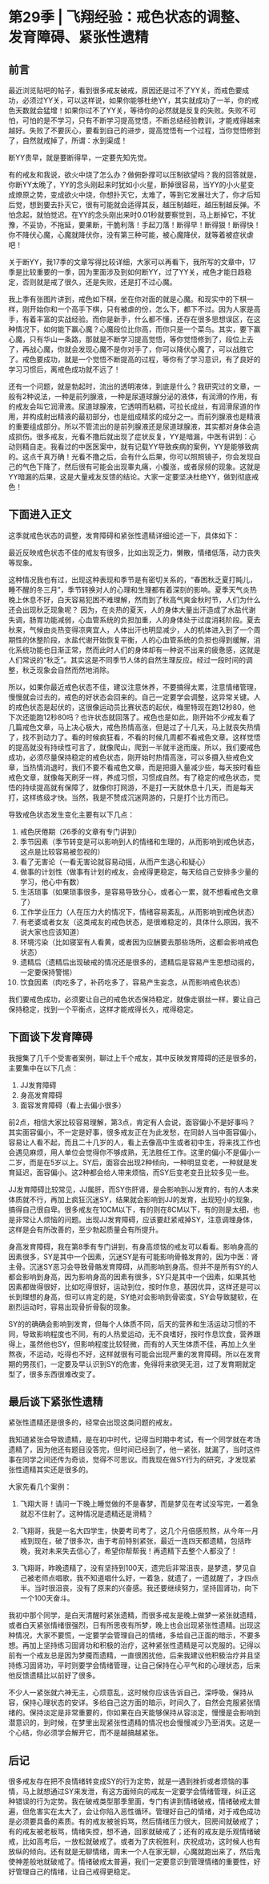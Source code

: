 # 第29季 | 飞翔经验：戒色状态的调整、发育障碍、紧张性遗精
## 前言

最近浏览贴吧的帖子，看到很多戒友破戒，原因还是过不了YY关，而戒色要成功，必须过YY关，可以这样说，如果你能够杜绝YY，其实就成功了一半，你的戒色天数就会猛增！如果你过不了YY关，等待你的必然就是反复的失败。失败不可怕，可怕的是不学习，只有不断学习提高觉悟，不断总结经验教训，才能戒得越来越好。失败了不要灰心，要看到自己的进步，提高觉悟有一个过程，当你觉悟修到了，自然就戒掉了，所谓：水到渠成！

断YY贵早，就是要断得早，一定要先知先觉。

有的戒友和我说，欲火中烧了怎么办？做俯卧撑可以压制欲望吗？我的回答就是，你断YY太晚了，YY的念头刚起来时犹如小火星，断掉很容易，当YY的小火星变成燎原之势，变成欲火中烧，你想扑灭它，太难了，等到它发展壮大了，你才后知后觉，想到要去扑灭它，很有可能就会适得其反，越压制越旺，越压制越反弹。不怕念起，就怕觉迟。在YY的念头刚出来时0.01秒就要察觉到，马上断掉它，不犹豫，不妥协，不拖延，要果断，干脆利落！手起刀落！断得早！断得狠！断得快！你不降伏心魔，心魔就降伏你，没有第三种可能，被心魔降伏，就等着被症状虐吧！

关于断YY，我17季的文章写得比较详细，大家可以再看下，我所写的文章中，17季是比较重要的一季，因为里面涉及到如何断YY，过了YY关，戒色才能日趋稳定，否则就是戒了很久，还是失败，还是打不过心魔。

我上季有张图片讲到，戒色如下棋，坐在你对面的就是心魔。和现实中的下棋一样，刚开始你和一个高手下棋，只有被虐的份，怎么下，都下不过。因为人家是高手，有着丰富的实战经验。而你是新手，什么都不懂，还存在很多思想误区，在这种情况下，如何能下赢心魔？心魔段位比你高，而你只是一个菜鸟。其实，要下赢心魔，只有华山一条路，那就是不断学习提高觉悟，等你觉悟修到了，段位上去了，再战心魔，你就会发现心魔不是你对手了，你可以降伏心魔了，可以战胜它了。戒色要成功，就是一个觉悟不断提高的过程，等你有了学习意识，有了良好的学习习惯后，离戒色成功就不远了！

还有一个问题，就是勃起时，流出的透明液体，到底是什么？我研究过的文章，一般有2种说法，一种是前列腺液，一种是尿道球腺分泌的液体，有润滑的作用，有的戒友会叫它润滑液。尿道球腺液，它透明而粘稠，可拉长成丝，有润滑尿道的作用，并构成射出精液的最初部分，也是组成精浆的成分之一。而前列腺液也是精液的重要组成部分。所以不管流出的是前列腺液还是尿道球腺液，其实都对身体会造成损伤。很多戒友，光看不撸后就出现了症状反复，YY是暗漏，中医有讲到：心动则精自走。我看过的中医医案中，就有记载YY导致疾病的案例，YY是能够致病的。这点千真万确！光看不撸之后，会有什么后果，你可以照照镜子，你会发现自己的气色下降了，然后很有可能会出现睾丸痛，小腹涨，或者尿频的现象。这就是YY暗漏的后果，这是大量戒友反馈的结论。大家一定要坚决杜绝YY，做到彻底戒色！

## 下面进入正文

这季就戒色状态的调整，发育障碍和紧张性遗精详细论述一下，具体如下：

最近反映戒色状态不佳的戒友有很多，比如出现乏力，懒散，情绪低落，动力丧失等现象。

这种情况我也有过，出现这种表现和季节是有密切关系的，“春困秋乏夏打盹儿，睡不醒的冬三月”，季节转换对人的心理和生理都有着深刻的影响。夏季天气炎热晚上休息不好，白天容易犯困不难理解，然而到了秋高气爽金秋时节，人们为什么还会出现秋乏现象呢？ 因为，在炎热的夏天，人的身体大量出汗造成了水盐代谢失调，肠胃功能减弱，心血管系统的负担加重，人的身体处于过度消耗阶段。夏去秋来，气候由炎热变得凉爽宜人，人体出汗也明显减少，人的机体进入到了一个周期性的休整阶段，水盐代谢开始恢复平衡，人的心血管系统的负担也得到缓解，消化系统功能也日渐正常，然而此时人们的身体却有一种说不出来的疲惫感，这就是人们常说的“秋乏”。其实这是不同季节人体的自然生理反应。经过一段时间的调整，秋乏现象会自然而然地消除。

所以，如果你最近戒色状态不佳，建议注意休养，不要搞得太累，注意情绪管理，慢慢就会过去的，戒色的好状态会回来的。自己一定要学会调整，这异常关键。人的戒色状态是起伏的，这很像运动员比赛状态的起伏，梅里特现在跑12秒80，他下次还能跑12秒80吗？也许状态就回落了。戒色也是如此，刚开始不少戒友看了几篇戒色文章，马上决心极大，戒色热情高涨，但是过了十几天，马上就丧失热情了，找不到动力了。看的时候疯狂看，不看的时候几周都不看戒色文章。这样觉悟的提高就没有持续性可言了，就像爬山，爬到一半就半途而废。所以，我们要戒色成功，必须尽量保持稳定的戒色状态，刚开始时热情高涨，可以多摄入些戒色文章，当热情消退时，我们不要不看戒色文章，而是把摄入量减少些，每天按时看些戒色文章，就像每天刷牙一样，养成习惯，习惯成自然。有了稳定的戒色状态，觉悟的持续提高就有保障了，就像你打网游，不是打一天就休息十几天，而是每天打，这样练级才快。当然，我是不赞成沉迷网游的，只是打个比方而已。
 
导致戒色状态发生变化主要有以下几点：

1. 戒色厌倦期（26季的文章有专门讲到）
2. 季节因素（季节转变是可以影响到人的情绪和生理的，从而影响到戒色状态，这点是比较容易被忽视的）
3. 看了无害论（一看无害论就容易动摇，从而产生退心和疑心）
4. 做事的计划性（做事有计划的戒友，会戒得更稳定，每天给自己安排多少量的学习，他心中有数）
5. 生活琐事（如果琐事很多，是容易导致分心，或者心一累，就不想看戒色文章了）
6. 工作学业压力（人在压力大的情况下，情绪容易紊乱，从而影响到戒色状态）
7. 有老婆或者女友（这类戒友的戒色状态，是很难稳定的，具体什么原因，我不说大家也应该知道）
8. 环境污染（比如寝室有人看黄，或者因为应酬要去那些场所，这都会影响戒色状态）
9. 遗精后（遗精后出现破戒的情况还是很多的，遗精后是容易产生思想动摇的，一定要保持警惕）
10. 饮食因素（肉吃多了，补药吃多了，容易产生妄念，从而影响戒色状态）

我们要戒色成功，必须要让自己的戒色状态保持稳定，就像走钢丝一样，要让自己保持稳定，找到一个平衡点，这样才能戒得长久，戒得稳定。

## 下面谈下发育障碍

我搜集了几千个受害者案例，聊过上千个戒友，其中反映发育障碍的还是很多的，主要集中在以下几点：

1. JJ发育障碍
2. 身高发育障碍
3. 面容发育障碍（看上去偏小很多）

前2点，相信大家比较容易理解，第3点，肯定有人会说，面容偏小不是好事吗？其实面容偏小，不一定是好事，很多戒友正在为此发愁，在同龄人当中面容偏小，容易让人看不起，而且二十几岁的人，看上去像高中生或者初中生，将来找工作也会遇见麻烦，用人单位会觉得你不够成熟，无法胜任工作。这里的偏小不是偏小一二岁，而是在5岁以上。SY后，面容会出现2种倾向，一种明显变老，一种就是发育延迟，面容偏小。这2种都会给人带来烦恼，而SY后变老变丑比较多见一些。

JJ发育障碍比较常见，JJ属肝，而SY伤肝肾，是会影响到JJ发育的，有的人本来体质就不行，再加上疯狂沉迷SY，结果就会影响到JJ的发育，出现短小的现象，搞得自己很自卑。很多戒友在10CM以下，有的则在8CM以下，有的则是太细，也是非常让人烦恼的问题。出现JJ发育障碍，应该要赶紧戒掉SY，注意调理身体，这样是会有所改善的，至少勃起质量会有所提升。

身高发育障碍，我在第8季有专门讲到，有身高烦恼的戒友可以看看。影响身高的因素很多，SY是其中一个因素，沉迷SY是有可能影响骨骼发育的，因为中医：肾主骨。沉迷SY恶习会导致骨骼发育障碍，从而影响到身高。但并不是所有SY的人都会影响到身高，因为影响身高的因素有很多，SY只是其中一个因素，如果其他因素都做得很好，比如吃得很好，运动到位，按时作息，基因优异，这样还是可以长到理想的身高，但可以肯定的是，SY绝对会影响到骨密度，SY会导致腿软，在剧烈运动时，容易出现骨折骨裂的现象。

SY的的确确会影响到发育，但每个人体质不同，后天的营养和生活运动习惯的不同，导致影响程度也不同，有的人热爱运动，无不良嗜好，按时作息饮食，营养跟得上，虽然他也SY，但影响程度比较轻微，而有的人天生体质不佳，再加上久坐熬夜，不运动，吃得也不好，这样就很有可能会出现严重的发育障碍。所以在发育期的男孩们，一定要及早认识到SY的危害，免得将来欲哭无泪，过了发育期就定型了，很多东西很难改变了。

## 最后谈下紧张性遗精

紧张性遗精还是很多的，经常会出现这类问题的戒友。

我知道紧张会导致遗精，是在初中时代，记得当时期中考试，有一个同学就在考场遗精了，因为他还有题目没答完，但时间已经到了，他一紧张，就漏了，当时这件事在同学之间还传为奇谈，觉得不可思议。而我现在做SY行为的研究，才发现紧张性遗精其实还是很多的。

大家先看几个案例：

1. 飞翔大哥！请问一下晚上睡觉做的不是春梦，而是梦见在考试没写完，一着急就忍不住射了。这种情况是遗精还是滑精？ 

2. 飞翔哥，我是一名大四学生，快要考司考了，这几个月倍感煎熬，从今年一月戒到现在，破了很多次，由于考前特别紧张，最近一连四天都遗精，包括昨晚，我对未来失去信心了，希望你帮帮我！再遗精下去整个人都没了！

3. 飞翔哥，昨晚遗精了，没有坚持到100天，遗完后非常沮丧，是梦遗，梦见自己被老师点唱歌，我不知道唱什么好，一着急，就遗了，一遗就醒了，才四点半。当时很沮丧，没有了原来的兴奋感。我还要继续努力，坚持固肾功，向下一个100天奋斗。

我初中那个同学，是白天清醒时紧张遗精，而很多戒友是晚上做梦一紧张就遗精，或者白天紧张情绪很强烈，日有所思夜有所梦，晚上也会出现紧张性遗精。出现这种情况，大家不要慌，一定要学会管理自己的情绪，多给自己正面的暗示，不要多想。再加上坚持练习固肾功和积极的治疗，这种紧张性遗精是可以克服的。记得以前有一个戒友总是因为梦魇而遗精，一直很困扰他，后来我建议他积极治疗并且坚持练习固肾功，平时则要学会情绪管理，让自己保持在心平气和的心理状态，后来他反馈遗精比以前好了很多。

不少人一紧张就六神无主，心烦意乱，这时候你应该告诉自己，深呼吸，保持从容，保持心理状态的安详。多给自己这方面的暗示，时间久了，自然会克服紧张情绪的。保持淡定是非常重要的，你如果在白天能够保持从容淡定，慢慢是会影响到潜意识的，到时候，在梦里出现紧张性遗精的情况也会慢慢减少乃至消失。这是一个心结，你必须学会解开它，而不是越搞越紧张。

## 后记

很多戒友存在把不良情绪转变成SY的行为定势，就是一遇到挫折或者烦恼的事情，马上就想通过SY来发泄，有这方面倾向的戒友一定要学会情绪管理，纠正这种错误的行为定势。我在破戒类型那季里面，专门有讲到情绪破戒，情绪破戒太普遍，但危害实在太大了，会让你陷入恶性循环。管理好自己的情绪，对于戒色成功是必须要具备的素质。有的戒友被爸妈骂，然后情绪压力很大，回房间就破戒了；有的戒友被老板骂，情绪失控，想不通，回家就破戒了；还有的戒友是乐观情绪破戒，比如高考后，一放松就破戒了。或者为了庆祝胜利，庆祝成功，这时候人也有放纵的倾向。还有就是无聊情绪，周末一个人在家无聊，心魔就跑出来了，然后鬼使神差般地就破戒了。情绪破戒太普遍，我们一定要意识到管理情绪的重要性，好好管理自己的情绪，让自己戒得更稳定。
